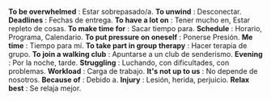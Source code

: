 **To be overwhelmed** : Estar sobrepasado/a.
**To unwind** : Desconectar.
**Deadlines** : Fechas de entrega.
**To have a lot on** : Tener mucho en, Estar repleto de cosas.
**To make time for** : Sacar tiempo para.
**Schedule** : Horario, Programa, Calendario. 
**To put pressure on oneself** : Ponerse Presión.
**Me time** : Tiempo para mí.
**To take part in group therapy** : Hacer terapia de grupo.
**To join a walking club** : Apuntarse a un club de senderismo.
**Evening** : Por la noche, tarde.
**Struggling** : Luchando, con dificultades, con problemas.
**Workload** : Carga de trabajo.
**It's not up to us** : No depende de nosotros.
**Because of** : Debido a.
**Injury** : Lesión, herida, perjuicio.
**Relax best** : Se relaja mejor.